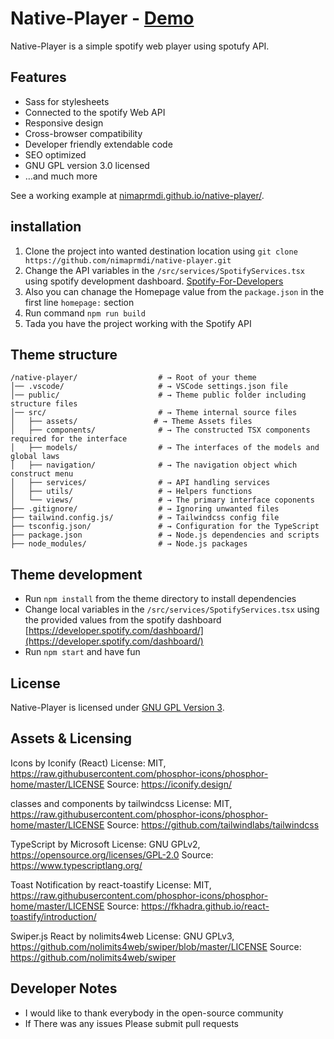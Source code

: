 # Native-Player - [Demo](https://nimaprmdi.github.io/native-player/)

Native-Player is a simple spotify web player using spotufy API.

## Features

- Sass for stylesheets
- Connected to the spotify Web API
- Responsive design
- Cross-browser compatibility
- Developer friendly extendable code
- SEO optimized
- GNU GPL version 3.0 licensed
- …and much more

See a working example at [nimaprmdi.github.io/native-player/](https://nimaprmdi.github.io/native-player/).

## installation

1.  Clone the project into wanted destination location using `git clone https://github.com/nimaprmdi/native-player.git`
2.  Change the API variables in the `/src/services/SpotifyServices.tsx` using spotify development dashboard. [Spotify-For-Developers](https://developer.spotify.com/dashboard/)
3.  Also you can chanage the Homepage value from the `package.json` in the first line `homepage:` section
4.  Run command `npm run build`
5.  Tada you have the project working with the Spotify API

## Theme structure

```shell
/native-player/                  # → Root of your theme
│── .vscode/                     # → VSCode settings.json file
│── public/                      # → Theme public folder including structure files
│── src/                         # → Theme internal source files
│   ├── assets/                 # → Theme Assets files
│   ├── components/              # → The constructed TSX components required for the interface
│   ├── models/                  # → The interfaces of the models and global laws
│   ├── navigation/              # → The navigation object which construct menu
│   ├── services/                # → API handling services
│   ├── utils/                   # → Helpers functions
│   └── views/                   # → The primary interface coponents
├── .gitignore/                  # → Ignoring unwanted files
├── tailwind.config.js/          # → Tailwindcss config file
├── tsconfig.json/               # → Configuration for the TypeScript
├── package.json                 # → Node.js dependencies and scripts
├── node_modules/                # → Node.js packages
```

## Theme development

- Run `npm install` from the theme directory to install dependencies
- Change local variables in the `/src/services/SpotifyServices.tsx` using the provided values from the spotify dashboard [https://developer.spotify.com/dashboard/](https://developer.spotify.com/dashboard/)
- Run `npm start` and have fun

## License

Native-Player is licensed under [GNU GPL Version 3](https://www.gnu.org/licenses/gpl-3.0.en.html).

## Assets & Licensing

Icons by Iconify (React)
License: MIT, https://raw.githubusercontent.com/phosphor-icons/phosphor-home/master/LICENSE
Source: https://iconify.design/

classes and components by tailwindcss
License: MIT, https://raw.githubusercontent.com/phosphor-icons/phosphor-home/master/LICENSE
Source: https://github.com/tailwindlabs/tailwindcss

TypeScript by Microsoft
License: GNU GPLv2, https://opensource.org/licenses/GPL-2.0
Source: https://www.typescriptlang.org/

Toast Notification by react-toastify
License: MIT, https://raw.githubusercontent.com/phosphor-icons/phosphor-home/master/LICENSE
Source: https://fkhadra.github.io/react-toastify/introduction/

Swiper.js React by nolimits4web
License: GNU GPLv3, https://github.com/nolimits4web/swiper/blob/master/LICENSE
Source: https://github.com/nolimits4web/swiper

## Developer Notes

- I would like to thank everybody in the open-source community
- If There was any issues Please submit pull requests
